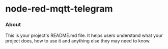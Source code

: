 node-red-mqtt-telegram
======================

### About

This is your project's README.md file. It helps users understand what your
project does, how to use it and anything else they may need to know.
